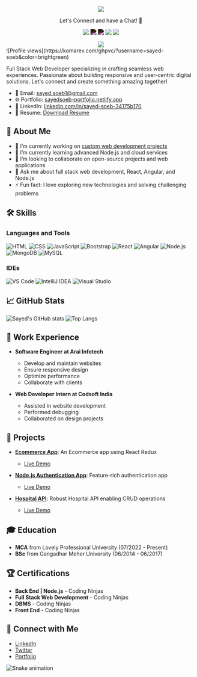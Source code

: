 <p align="center">
  <img src="https://capsule-render.vercel.app/api?text=Hey%20Everyone!🕹️&animation=fadeIn&type=waving&color=gradient&height=100"/>
</p>

<p align="center">
  Let's Connect and have a Chat! 💬
</p>

<p align="center">
  <a href="https://linkedin.com/in/sayed-soeb"><img src="https://img.icons8.com/color/48/000000/linkedin.png"/></a>
  <a href="https://github.com/sayed-soeb"><img src="https://img.icons8.com/ios-glyphs/48/000000/github.png" style="filter: invert(100%);"/></a>
  <a href="https://dev.to/sayedsoeb"><img src="https://img.icons8.com/windows/48/000000/dev.png" style="filter: invert(100%);"/></a>
  <a href="https://twitter.com/yourtwitterusername"><img src="https://img.icons8.com/color/48/000000/twitter.png"/></a> <!-- Replace with your Twitter username -->
  <a href="https://instagram.com/yourinstagramusername"><img src="https://img.icons8.com/fluency/48/000000/instagram-new.png"/></a> <!-- Replace with your Instagram username -->
</p>
<div align="center">
  <img src="https://i.pinimg.com/originals/e8/d5/a3/e8d5a3b3a383211eb74d02a26115defa.gif" />
</div>
![Profile views](https://komarev.com/ghpvc/?username=sayed-soeb&color=brightgreen)

Full Stack Web Developer specializing in crafting seamless web experiences. Passionate about building responsive and user-centric digital solutions. Let's connect and create something amazing together!

- 📧 Email: [sayed.soeb1@gmail.com](mailto:sayed.soeb1@gmail.com)
- 🌐 Portfolio: [sayedsoeb-portfolio.netlify.app](https://sayedsoeb-portfolio.netlify.app/)
- 💼 LinkedIn: [linkedin.com/in/sayed-soeb-34175b170](https://www.linkedin.com/in/sayed-soeb-34175b170/)
- 📝 Resume: [Download Resume](https://your-resume-link.com)  <!-- Replace with your resume link -->

## 🚀 About Me
- 🔭 I’m currently working on [custom web development projects](https://github.com/sayed-soeb)
- 🌱 I’m currently learning advanced Node.js and cloud services
- 👯 I’m looking to collaborate on open-source projects and web applications
- 💬 Ask me about full stack web development, React, Angular, and Node.js
- ⚡ Fun fact: I love exploring new technologies and solving challenging problems

## 🛠️ Skills

### Languages and Tools
![HTML](https://img.shields.io/badge/-HTML5-000?&logo=HTML5) ![CSS](https://img.shields.io/badge/-CSS3-000?&logo=CSS3) ![JavaScript](https://img.shields.io/badge/-JavaScript-000?&logo=JavaScript)
![Bootstrap](https://img.shields.io/badge/-Bootstrap-000?&logo=Bootstrap) ![React](https://img.shields.io/badge/-React-000?&logo=React) ![Angular](https://img.shields.io/badge/-Angular-000?&logo=Angular)
![Node.js](https://img.shields.io/badge/-Node.js-000?&logo=Node.js) ![MongoDB](https://img.shields.io/badge/-MongoDB-000?&logo=MongoDB) ![MySQL](https://img.shields.io/badge/-MySQL-000?&logo=MySQL)

### IDEs
![VS Code](https://img.shields.io/badge/-VS%20Code-000?&logo=Visual%20Studio%20Code) ![IntelliJ IDEA](https://img.shields.io/badge/-IntelliJ%20IDEA-000?&logo=IntelliJ%20IDEA) ![Visual Studio](https://img.shields.io/badge/-Visual%20Studio-000?&logo=Visual%20Studio)

## 📈 GitHub Stats
![Sayed's GitHub stats](https://github-readme-stats.vercel.app/api?username=sayed-soeb&show_icons=true&theme=radical)
![Top Langs](https://github-readme-stats.vercel.app/api/top-langs/?username=sayed-soeb&layout=compact&theme=radical)

## 💼 Work Experience
- **Software Engineer at Arai Infotech**
  - Develop and maintain websites
  - Ensure responsive design
  - Optimize performance
  - Collaborate with clients

- **Web Developer Intern at Codsoft India**
  - Assisted in website development
  - Performed debugging
  - Collaborated on design projects

## 🌟 Projects
- **[Ecommerce App](https://github.com/sayed-soeb/ecommerce-app)**: An Ecommerce app using React Redux
  - [Live Demo](https://ecommerce-by-sayed.netlify.app/)

- **[Node.js Authentication App](https://github.com/sayed-soeb/UserAuthentication)**: Feature-rich authentication app
  - [Live Demo](https://authentication-by-sayedsoeb.onrender.com/)

- **[Hospital API](https://github.com/sayed-soeb/hospital-api)**: Robust Hospital API enabling CRUD operations
  - [Live Demo](https://hospital-api-by-sayedsoeb.onrender.com/)

## 🎓 Education
- **MCA** from Lovely Professional University (07/2022 - Present)
- **BSc** from Gangadhar Meher University (06/2014 - 06/2017)

## 🏆 Certifications
- **Back End | Node.js** - Coding Ninjas
- **Full Stack Web Development** - Coding Ninjas
- **DBMS** - Coding Ninjas
- **Front End** - Coding Ninjas

## 🔗 Connect with Me
- [LinkedIn](https://www.linkedin.com/in/sayed-soeb-34175b170/)
- [Twitter](https://twitter.com/yourtwitterusername)  <!-- Add your Twitter username if available -->
- [Portfolio](https://sayedsoeb-portfolio.netlify.app/)

![Snake animation](https://github.com/sayed-soeb/sayed-soeb/blob/output/github-contribution-grid-snake.svg)
